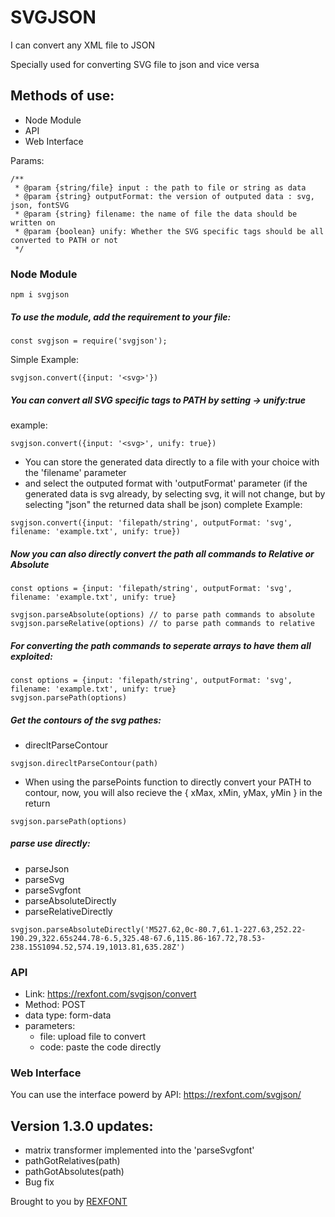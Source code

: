 # SVGJSON
I can convert any XML file to JSON

Specially used for converting SVG file to json and vice versa

## Methods of use:
 - Node Module
 - API
 - Web Interface

 Params:
```
/**
 * @param {string/file} input : the path to file or string as data
 * @param {string} outputFormat: the version of outputed data : svg, json, fontSVG
 * @param {string} filename: the name of file the data should be written on
 * @param {boolean} unify: Whether the SVG specific tags should be all converted to PATH or not
 */
```

### Node Module
```
npm i svgjson
```
##### To use the module, add the requirement to your file:
```
const svgjson = require('svgjson');
```
Simple Example:
```
svgjson.convert({input: '<svg>'})
```
##### You can convert all SVG specific tags to PATH by setting -> unify:true

example:
```
svgjson.convert({input: '<svg>', unify: true})
```
- You can store the generated data directly to a file with your choice with the 'filename' parameter
- and select the outputed format with 'outputFormat' parameter (if the generated data is svg already, by selecting svg, it will not change, but by selecting "json" the returned data shall be json)
complete Example:
```
svgjson.convert({input: 'filepath/string', outputFormat: 'svg', filename: 'example.txt', unify: true})
```

##### Now you can also directly convert the path all commands to Relative or Absolute
```
const options = {input: 'filepath/string', outputFormat: 'svg', filename: 'example.txt', unify: true}

svgjson.parseAbsolute(options) // to parse path commands to absolute
svgjson.parseRelative(options) // to parse path commands to relative
```

##### For converting the path commands to seperate arrays to have them all exploited:
```
const options = {input: 'filepath/string', outputFormat: 'svg', filename: 'example.txt', unify: true}
svgjson.parsePath(options)
```

##### Get the contours of the svg pathes:
- direcltParseContour
```
svgjson.direcltParseContour(path)
```
- When using the parsePoints function to directly convert your PATH to contour, now, you will also recieve the { xMax, xMin, yMax, yMin } in the return

```
svgjson.parsePath(options)
```
##### parse use directly:
 - parseJson
 - parseSvg
 - parseSvgfont
 - parseAbsoluteDirectly
 - parseRelativeDirectly
```
svgjson.parseAbsoluteDirectly('M527.62,0c-80.7,61.1-227.63,252.22-190.29,322.65s244.78-6.5,325.48-67.6,115.86-167.72,78.53-238.15S1094.52,574.19,1013.81,635.28Z')
```

### API
- Link: https://rexfont.com/svgjson/convert
- Method: POST
- data type: form-data
- parameters:
    - file: upload file to convert
    - code: paste the code directly

### Web Interface
 You can use the interface powerd by API: https://rexfont.com/svgjson/


## Version 1.3.0 updates:

- matrix transformer implemented into the 'parseSvgfont'
- pathGotRelatives(path)
- pathGotAbsolutes(path)
- Bug fix


Brought to you by [REXFONT](https://rexfont.com)
